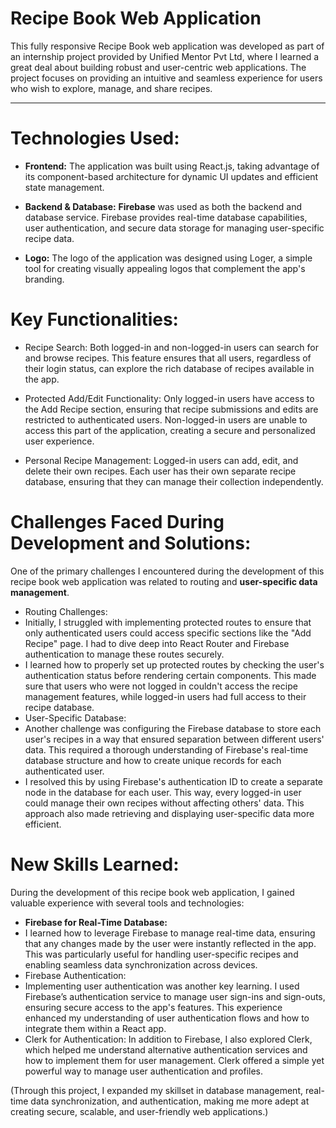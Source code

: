 # Recipe Book Web Application

This fully responsive Recipe Book web application was developed as part of an internship project provided by Unified Mentor Pvt Ltd, where I learned a great deal about building robust and user-centric web applications. The project focuses on providing an intuitive and seamless experience for users who wish to explore, manage, and share recipes.

 <hr/>

# Technologies Used:

- **Frontend:** The application was built using React.js, taking advantage of its component-based architecture for dynamic UI updates and efficient state management.

- **Backend & Database:** **Firebase** was used as both the backend and database service. Firebase provides real-time database capabilities, user authentication, and secure data storage for managing user-specific recipe data.

- **Logo:** The logo of the application was designed using Loger, a simple tool for creating visually appealing logos that complement the app's branding.

# Key Functionalities:

- Recipe Search:
  Both logged-in and non-logged-in users can search for and browse recipes. This feature ensures that all users, regardless of their login status, can explore the rich database of recipes available in the app.

- Protected Add/Edit Functionality:
  Only logged-in users have access to the Add Recipe section, ensuring that recipe submissions and edits are restricted to authenticated users. Non-logged-in users are unable to access this part of the application, creating a secure and personalized user experience.

- Personal Recipe Management:
  Logged-in users can add, edit, and delete their own recipes. Each user has their own separate recipe database, ensuring that they can manage their collection independently.

# Challenges Faced During Development and Solutions:

One of the primary challenges I encountered during the development of this recipe book web application was related to routing and **user-specific data management**.

- Routing Challenges:
- Initially, I struggled with implementing protected routes to ensure that only authenticated users could access specific sections like the "Add Recipe" page. I had to dive deep into React Router and Firebase authentication to manage these routes securely.
- I learned how to properly set up protected routes by checking the user's authentication status before rendering certain components. This made sure that users who were not logged in couldn't access the recipe management features, while logged-in users had full access to their recipe database.
- User-Specific Database:
- Another challenge was configuring the Firebase database to store each user's recipes in a way that ensured separation between different users' data. This required a thorough understanding of Firebase's real-time database structure and how to create unique records for each authenticated user.
- I resolved this by using Firebase's authentication ID to create a separate node in the database for each user. This way, every logged-in user could manage their own recipes without affecting others' data. This approach also made retrieving and displaying user-specific data more efficient.

# New Skills Learned:

During the development of this recipe book web application, I gained valuable experience with several tools and technologies:

- **Firebase for Real-Time Database:**
- I learned how to leverage Firebase to manage real-time data, ensuring that any changes made by the user were instantly reflected in the app. This was particularly useful for handling user-specific recipes and enabling seamless data synchronization across devices.
- Firebase Authentication:
- Implementing user authentication was another key learning. I used Firebase’s authentication service to manage user sign-ins and sign-outs, ensuring secure access to the app's features. This experience enhanced my understanding of user authentication flows and how to integrate them within a React app.
- Clerk for Authentication:
  In addition to Firebase, I also explored Clerk, which helped me understand alternative authentication services and how to implement them for user management. Clerk offered a simple yet powerful way to manage user authentication and profiles.

(Through this project, I expanded my skillset in database management, real-time data synchronization, and authentication, making me more adept at creating secure, scalable, and user-friendly web applications.)
